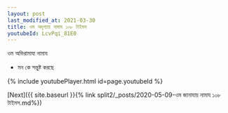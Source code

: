 ```yaml
---
layout: post
last_modified_at: 2021-03-30
title: ওম অদৃশ্যায় নামায ১০৮ টাইমস
youtubeId: LcvPqi_81E0
---
```

 
 
 ওম অভিরামাযা নামায  
 
 -  মন কে সন্তুষ্ট করছে 
 
  
 
  
 
 
 
 
 
 


{% include youtubePlayer.html id=page.youtubeId %}
 
[Next]({{ site.baseurl }}{% link  split2/_posts/2020-05-09-ওম জানাযায় নামায ১০৮ টাইমস.md%})
 
